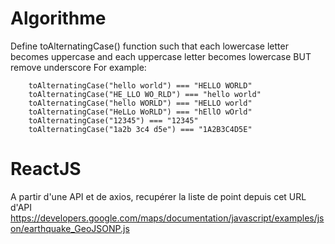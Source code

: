 # Algorithme

Define toAlternatingCase() function such that each lowercase letter becomes uppercase and each uppercase letter becomes lowercase BUT remove underscore
For example:

```
    toAlternatingCase("hello world") === "HELLO WORLD"
    toAlternatingCase("HE_LLO WO_RLD") === "hello world"
    toAlternatingCase("hello WORLD") === "HELLO world"
    toAlternatingCase("HeLLo WoRLD") === "hEllO wOrld"
    toAlternatingCase("12345") === "12345"
    toAlternatingCase("1a2b 3c4 d5e") === "1A2B3C4D5E"
```

# ReactJS

A partir d'une API et de axios,
recupérer la liste de point depuis cet URL d'API https://developers.google.com/maps/documentation/javascript/examples/json/earthquake_GeoJSONP.js
